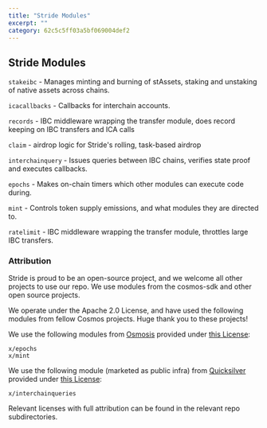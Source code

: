 ```yaml
---
title: "Stride Modules"
excerpt: ""
category: 62c5c5ff03a5bf069004def2
---
```


## Stride Modules

`stakeibc` - Manages minting and burning of stAssets, staking and unstaking of native assets across chains.

`icacallbacks` - Callbacks for interchain accounts.

`records` - IBC middleware wrapping the transfer module, does record keeping on IBC transfers and ICA calls

`claim` - airdrop logic for Stride's rolling, task-based airdrop

`interchainquery` - Issues queries between IBC chains, verifies state proof and executes callbacks.

`epochs` - Makes on-chain timers which other modules can execute code during.

`mint` - Controls token supply emissions, and what modules they are directed to.

`ratelimit` - IBC middleware wrapping the transfer module, throttles large IBC transfers.

### Attribution

Stride is proud to be an open-source project, and we welcome all other projects to use our repo. We use modules from the cosmos-sdk and other open source projects.

We operate under the Apache 2.0 License, and have used the following modules from fellow Cosmos projects. Huge thank you to these projects!

We use the following modules from [Osmosis](https://github.com/osmosis-labs/osmosis) provided  under [this License](https://github.com/osmosis-labs/osmosis/blob/main/LICENSE):

```
x/epochs
x/mint
```

We use the following module (marketed as public infra) from [Quicksilver](https://github.com/ingenuity-build/quicksilver) provided under [this License](https://github.com/ingenuity-build/quicksilver/blob/main/LICENSE):

```
x/interchainqueries
```

Relevant licenses with full attribution can be found in the relevant repo subdirectories.
